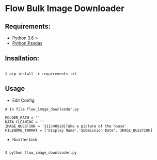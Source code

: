 # Flow Bulk Image Downloader


## Requirements:

- Python 3.6 >
- [Python Pandas](https://pypi.org/project/pandas/)

## Insallation:

```

$ pip install -r requirements.txt 

```

## Usage

- Edit Config

```
# In file flow_image_downloader.py

FOLDER_PATH = ''
DATA_CLEANING = ''
IMAGE_QUESTION = '111340928|Take a picture of the house'
FILENAME_FORMAT = ['Display Name','Submission Date', IMAGE_QUESTION]

```

- Run the task

```

$ python flow_image_downloader.py

```
